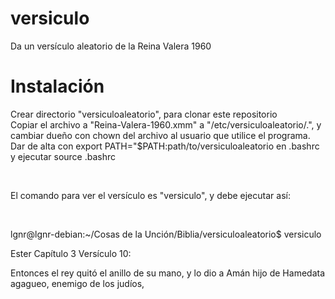 # versiculo
Da un versículo aleatorio de la Reina Valera 1960
<br />
# Instalación
Crear directorio "versiculoaleatorio", para clonar este repositorio
<br />
Copiar el archivo a "Reina-Valera-1960.xmm" a "/etc/versiculoaleatorio/.", y cambiar dueño con chown del archivo al usuario que utilice el programa.
<br />
Dar de alta con 
export PATH="$PATH:path/to/versiculoaleatorio
en .bashrc
y ejecutar
source .bashrc

<br />

El comando para ver el versículo es "versiculo", y debe ejecutar así:

<br />

lgnr@lgnr-debian:~/Cosas de la Unción/Biblia/versiculoaleatorio$ versiculo

Ester Capítulo 3 Versículo 10:


Entonces el rey quitó el
anillo de su mano, y lo dio a
Amán hijo de Hamedata agagueo,
enemigo de los judíos,
